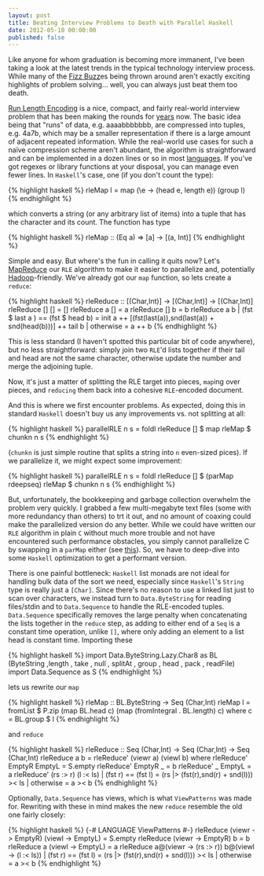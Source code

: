 ```yaml
---
layout: post
title: Beating Interview Problems to Death with Parallel Haskell
date: 2012-05-10 00:00:00
published: false
---
```


Like anyone for whom graduation is becoming more immanent, I've been
taking a look at the latest trends in the typical technology interview
process.  While many of the [Fizz Buzz][1]es being thrown around
aren't exactly exciting highlights of problem solving... well, you can
always just beat them too death.

[Run Length Encoding][2] is a nice, compact, and fairly real-world
interview problem that has been making the rounds for [years][3] now.
The basic idea being that "runs" of data, e.g. aaaabbbbbbb, are
compressed into tuples, e.g. 4a7b, which may be a smaller
representation if there is a large amount of adjacent repeated
information.  While the real-world use cases for such a naïve
compression scheme aren't abundant, the algorithm is straightforward
and can be implemented in a dozen lines or so in most [languages][4].
If you've got regexes or library functions at your disposal, you can
manage even fewer lines.  In `Haskell`'s case, one (if you don't count
the type):

{% highlight haskell %}
rleMap l = map (\e -> (head e, length e)) (group l)
{% endhighlight %}

which converts a string (or any arbitrary list of items) into a tuple
that has the character and its count.  The function has type

{% highlight haskell %}
rleMap :: (Eq a) => [a] -> [(a, Int)]
{% endhighlight %}

Simple and easy.  But where's the fun in calling it quits now?  Let's
[MapReduce][5] our `RLE` algorithm to make it easier to parallelize
and, potentially [Hadoop][6]-friendly.  We've already got our `map`
function, so lets create a `reduce`:

{% highlight haskell %}
rleReduce :: [(Char,Int)] -> [(Char,Int)] -> [(Char,Int)]
rleReduce [] [] = []
rleReduce a  [] = a
rleReduce [] b  = b
rleReduce a b
          | (fst $ last a ) == (fst $ head b) = 
                 init a ++  [(fst(last(a)),snd(last(a)) + snd(head(b)))] ++ tail b
          | otherwise = a ++ b
{% endhighlight %}

This is less standard (I haven't spotted this particular bit of code
anywhere), but no less straightforward: simply join two `RLE`'d lists
together if their tail and head are not the same character, otherwise
update the number and merge the adjoining tuple.

Now, it's just a matter of splitting the RLE target into pieces,
`map`ing over pieces, and `reducing` them back into a cohesive
`RLE`-encoded document.

And this is where we first encounter problems.  As expected, doing
this in standard `Haskell` doesn't buy us any improvements vs. not
splitting at all:

{% highlight haskell %}
parallelRLE n s = foldl rleReduce [] $ map rleMap $ chunkn n s
{% endhighlight %}

(`chunkn` is just simple routine that splits a string into `n`
even-sized pices).  If we parallelize it, we might expect some
improvement: 

{% highlight haskell %}
parallelRLE n s = foldl rleReduce [] $ (parMap rdeepseq) rleMap $ chunkn n s
{% endhighlight %}

But, unfortunately, the bookkeeping and garbage collection overwhelm
the problem very quickly.  I grabbed a few multi-megabyte text files
(some with more redundancy than others) to trt it out, and no amount
of coaxing could make the parallelized version do any better.  While
we could have written our `RLE` algorithm in plain `C` without much
more trouble and not have encountered such performance obstacles, you
simply cannot parallelize C by swapping in a `parMap` either (see
[this][7]).  So, we have to deep-dive into some `Haskell` optimization
to get a performant version.

There is one painful bottleneck: `Haskell` list monads are not ideal
for handling bulk data of the sort we need, especially since
`Haskell`'s `String` type is really just a `[Char]`.  Since there's no
reason to use a linked list just to scan over characters, we instead
turn to `Data.ByteString` for reading files/stdin and to
`Data.Sequence` to handle the RLE-encoded tuples.  `Data.Sequence`
specifically removes the large penalty when concatenating the lists
together in the `reduce` step, as adding to either end of a `Seq` is a
constant time operation, unlike `[]`, where only adding an element to
a list head is constant time.  Importing these

{% highlight haskell %}
import Data.ByteString.Lazy.Char8 as BL 
       (ByteString
       ,length
       , take
       , null
       , splitAt
       , group
       , head
       , pack
       , readFile)
import Data.Sequence as S
{% endhighlight %}

lets us rewrite our `map`

{% highlight haskell %}
rleMap :: BL.ByteString -> Seq (Char,Int)
rleMap l = fromList $ P.zip (map BL.head c) (map (fromIntegral . BL.length) c)
       where
        c = BL.group $ l
{% endhighlight %}

and `reduce`

{% highlight haskell %}
rleReduce :: Seq (Char,Int) -> Seq (Char,Int) -> Seq (Char,Int)
rleReduce a b = rleReduce' (viewr a) (viewl b)
             where
              rleReduce' EmptyR EmptyL = S.empty
              rleReduce' EmptyR _ = b
              rleReduce' _ EmptyL = a
              rleReduce' (rs :> r) (l :< ls)
                         | (fst r) == (fst l) = 
                           (rs |> (fst(r),snd(r) + snd(l))) >< ls
                         | otherwise = a >< b
{% endhighlight %}

Optionally, `Data.Sequence` has views, which is what `ViewPatterns`
was made for.  Rewriting with these in mind makes the new `reduce`
resemble the old one fairly closely:

{% highlight haskell %}
{-# LANGUAGE ViewPatterns #-}
rleReduce (viewr -> EmptyR) (viewl -> EmptyL) = S.empty
rleReduce (viewr -> EmptyR) b = b
rleReduce a (viewl -> EmptyL) = a
rleReduce a@(viewr -> (rs :> r)) b@(viewl -> (l :< ls))
           | (fst r) == (fst l) = 
             (rs |> (fst(r),snd(r) + snd(l))) >< ls
           | otherwise = a >< b
{% endhighlight %}



[1]: http://imranontech.com/2007/01/24/using-fizzbuzz-to-find-developers-who-grok-coding/
[2]: http://en.wikipedia.org/wiki/Run-length_encoding
[3]: http://stackoverflow.com/questions/2048854/c-interview-question-run-length-coding-of-strings
[4]: http://rosettacode.org/wiki/Run-length_encoding
[5]: http://en.wikipedia.org/wiki/MapReduce
[6]: http://hadoop.apache.org/mapreduce/
[7]: http://en.wikipedia.org/wiki/There_ain%27t_no_such_thing_as_a_free_lunch